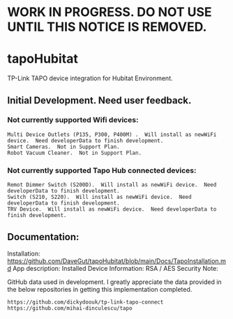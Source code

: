 # WORK IN PROGRESS.  DO NOT USE UNTIL THIS NOTICE IS REMOVED.

# tapoHubitat
TP-Link TAPO device integration for Hubitat Environment.
## Initial Development.  Need user feedback.

### Not currently supported Wifi devices:
	Multi Device Outlets (P135, P300, P400M) .  Will install as newWiFi device.  Need developerData to finish development.
	Smart Cameras.  Not in Support Plan.
 	Robot Vacuum Cleaner.  Not in Support Plan.

### Not currently supported Tapo Hub connected devices:
	Remot Dimmer Switch (S200D).  Will install as newWiFi device.  Need developerData to finish development.
 	Switch (S210, S220).  Will install as newWiFi device.  Need developerData to finish development.
  	TRV Device.  Will install as newWiFi device.  Need developerData to finish development.

## Documentation:
Installation: https://github.com/DaveGut/tapoHubitat/blob/main/Docs/TapoInstallation.md
App description:
Installed Device Information:
RSA / AES Security Note: 
 
GitHub data used in development.  I greatly appreciate the data provided in the below repositories in getting this implementation completed.

	https://github.com/dickydoouk/tp-link-tapo-connect
	https://github.com/mihai-dinculescu/tapo
 
